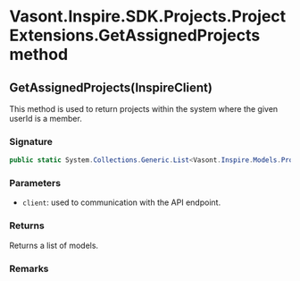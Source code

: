 # Vasont.Inspire.SDK.Projects.ProjectExtensions.GetAssignedProjects method
## GetAssignedProjects(InspireClient)
This method is used to return projects within the system where the given userId is a member.

### Signature
```csharp
public static System.Collections.Generic.List<Vasont.Inspire.Models.Projects.ProjectModel> GetAssignedProjects(InspireClient client)
```
### Parameters
- `client`: used to communication with the API endpoint.

### Returns
Returns a list of  models.
### Remarks


